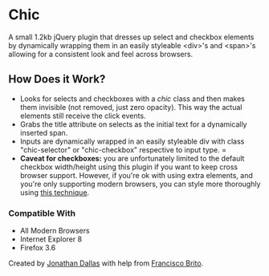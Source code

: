 <h1>Chic</h1>
A small 1.2kb jQuery plugin that dresses up select and checkbox elements by dynamically wrapping them in an easily styleable &lt;div&gt;'s and &lt;span&gt;'s allowing for a consistent look and feel across browsers.

<h2>How Does it Work?</h2>
<ul><li>Looks for selects and checkboxes with a <i>chic</i> class and then makes them invisible (not removed, just zero opacity). This way the actual elements still receive the click events.
<li>Grabs the title attribute on selects as the initial text for a dynamically inserted span.
<li>Inputs are dynamically wrapped in an easily styleable div with class "chic-selector" or "chic-checkbox" respective to input type.
=<li><strong>Caveat for checkboxes:</strong> you are unfortunately limited to the default checkbox width/height using this plugin if you want to keep cross browser support. However, if you're ok with using extra elements,
and you're only supporting modern browsers, you can style more thoroughly using <a href="http://webdesign.tutsplus.com/tutorials/htmlcss-tutorials/quick-tip-easy-css3-checkboxes-and-radio-buttons/">this technique</a>.</ul>

<h3>Compatible With</h3>
<ul><li>All Modern Browsers</li>
		<li>Internet Explorer 8</li>
		<li>Firefox 3.6</li></ul>		

Created by <a href="http://jwdallas.com" target="_blank">Jonathan Dallas</a> with help from <a href="http://darkgoyle.com/">Francisco Brito</a>.
